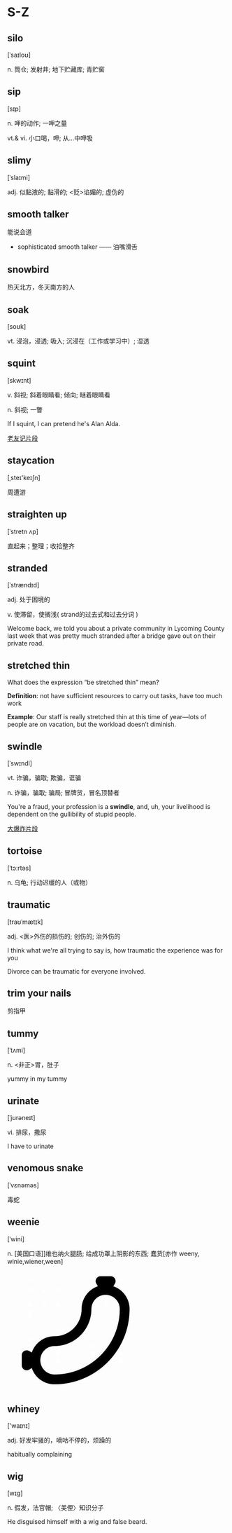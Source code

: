 # S-Z

## silo

[ˈsaɪloʊ]

n.
筒仓; 发射井; 地下贮藏库; 青贮窖


## sip

[sɪp]

n.
呷的动作; 一呷之量

vt.& vi.
小口喝，呷; 从…中呷吸


## slimy

[ˈslaɪmi]

adj.
似黏液的; 黏滑的; <贬>谄媚的; 虚伪的


## smooth talker

能说会道

* sophisticated smooth talker —— 油嘴滑舌


## snowbird

热天北方，冬天南方的人


## soak

[soʊk]

vt.
浸泡，浸透; 吸入; 沉浸在（工作或学习中）; 湿透


## squint

[skwɪnt]

v.
斜视; 斜着眼睛看; 倾向; 瞇着眼睛看

n.
斜视; 一瞥

If I squint, I can pretend he's Alan Alda.

[老友记片段](https://www.ixigua.com/7003653369168560676?logTag=c4718f62014eb8f4f1e8)


## staycation

[ˌsteɪ'keɪʃn]

周遭游


## straighten up

[ˈstretn ʌp]

直起来；整理；收拾整齐


## stranded

[ˈstrændɪd]

adj.
处于困境的

v.
使滞留，使搁浅( strand的过去式和过去分词 )

Welcome back, we told you about a private community in Lycoming County last week that 
was pretty much stranded after a bridge gave out on their private road.


## stretched thin

What does the expression “be stretched thin” mean? 

**Definition**: not have sufficient resources to carry out tasks, have too much work

**Example**: Our staff is really stretched thin at this time of year—lots of people are on 
vacation, but the workload doesn’t diminish.


## swindle

[ˈswɪndl]

vt.
诈骗，骗取; 欺骗，诓骗

n.
诈骗，骗取; 骗局; 冒牌货，冒名顶替者

You're a fraud, your profession is a **swindle**, 
and, uh, your livelihood is dependent on the gullibility of stupid people.

[大爆炸片段](https://www.ixigua.com/7004070526461149703?logTag=7822b2fa4afd4e0e524b)


## tortoise

[ˈtɔːrtəs]

n.
乌龟; 行动迟缓的人（或物）


## traumatic

[traʊˈmætɪk]

adj.
<医>外伤的损伤的; 创伤的; 治外伤的

I think what we're all trying to say is, how traumatic the experience was for you

Divorce can be traumatic for everyone involved.


## trim your nails

剪指甲


## tummy

[ˈtʌmi]

n.
<非正>胃，肚子

yummy in my tummy


## urinate

[ˈjʊrəneɪt]

vi.
排尿，撒尿

I have to urinate


## venomous snake

[ˈvɛnəməs]

毒蛇


## weenie

[ˈwini]

n.
[美国口语]]维也纳火腿肠; 给成功罩上阴影的东西; 蠢货[亦作 weeny, winie,wiener,ween]

![weenie](pix/weenie.jpg)


## whiney

['waɪnɪ]

adj.
好发牢骚的，嘀咕不停的，烦躁的

habitually complaining


## wig

[wɪɡ]

n.
假发，法官帽; 〈美俚〉知识分子

He disguised himself with a wig and false beard.



